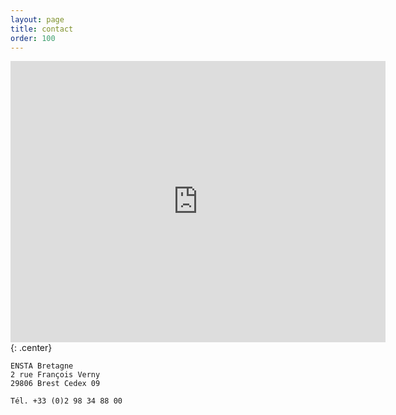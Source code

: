 ```yaml
---
layout: page
title: contact
order: 100
---
```

<iframe src="https://www.google.com/maps/embed?pb=!1m18!1m12!1m3!1d2647.9625889828358!2d-4.4742220484648865!3d48.418862539404415!2m3!1f0!2f0!3f0!3m2!1i1024!2i768!4f13.1!3m3!1m2!1s0x12c91b0fc3358e4b%3A0x90d818e1270ba95a!2sEnsta+Bretagne!5e0!3m2!1sen!2sfr!4v1517428242994" width="600" height="450" frameborder="0" style="border:0" allowfullscreen></iframe>{: .center}
<style>
    .center {
        margin: 0 auto;
        display: block;
        padding-bottom:20px;
    }
</style>

~~~
ENSTA Bretagne
2 rue François Verny
29806 Brest Cedex 09

Tél. +33 (0)2 98 34 88 00
~~~
